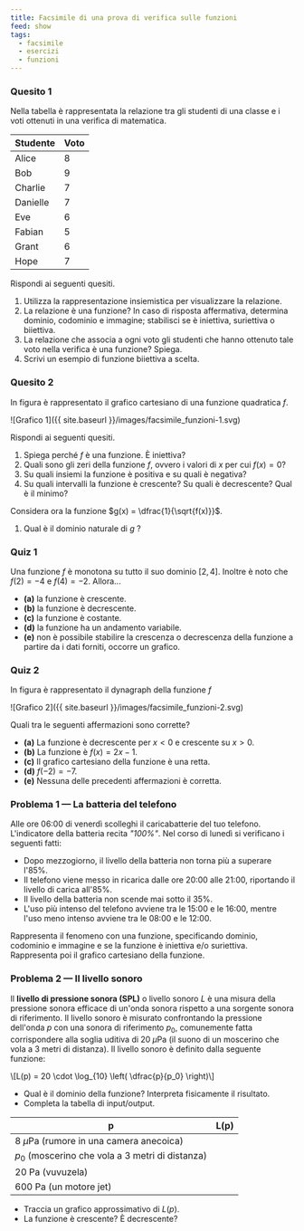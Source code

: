 ```yaml
---
title: Facsimile di una prova di verifica sulle funzioni
feed: show
tags:
  - facsimile
  - esercizi
  - funzioni
---
```

### Quesito 1

Nella tabella è rappresentata la relazione tra gli studenti di una classe e i voti ottenuti in una verifica di matematica.

| Studente | Voto |
| -------- | ---- |
| Alice    | 8    |
| Bob      | 9    |
| Charlie  | 7    |
| Danielle | 7    |
| Eve      | 6    |
| Fabian   | 5    |
| Grant    | 6    |
| Hope     | 7    |

Rispondi ai seguenti quesiti.

1. Utilizza la rappresentazione insiemistica per visualizzare la relazione.
2. La relazione è una funzione? In caso di risposta affermativa, determina dominio, codominio e immagine; stabilisci se è iniettiva, suriettiva o biiettiva.
3. La relazione che associa a ogni voto gli studenti che hanno ottenuto tale voto nella verifica è una funzione? Spiega.
4. Scrivi un esempio di funzione biiettiva a scelta.

### Quesito 2

In figura è rappresentato il grafico cartesiano di una funzione quadratica $f$.

 ![Grafico 1]({{ site.baseurl }}/images/facsimile_funzioni-1.svg)

Rispondi ai seguenti quesiti.

1. Spiega perché $f$ è una funzione. È iniettiva?
2. Quali sono gli zeri della funzione $f$, ovvero i valori di $x$ per cui $f(x) = 0$?
3. Su quali insiemi la funzione è positiva e su quali è negativa?
4. Su quali intervalli la funzione è crescente? Su quali è decrescente? Qual è il minimo?

Considera ora la funzione $g(x) = \dfrac{1}{\sqrt{f(x)}}$.

1. Qual è il dominio naturale di $g$ ?

### Quiz 1

Una funzione $f$ è monotona su tutto il suo dominio $[2, 4]$. Inoltre è noto che $f(2) = -4$ e $f(4) = -2$. Allora...

- **(a)** la funzione è crescente.
- **(b)** la funzione è decrescente.
- **(c)** la funzione è costante.
- **(d)** la funzione ha un andamento variabile.
- **(e)** non è possibile stabilire la crescenza o decrescenza della funzione a partire da i dati forniti, occorre un grafico.

### Quiz 2

In figura è rappresentato il dynagraph della funzione $f$

![Grafico 2]({{ site.baseurl }}/images/facsimile_funzioni-2.svg)

Quali tra le seguenti affermazioni sono corrette?

- **(a)** La funzione è decrescente per $x < 0$ e crescente su $x > 0$.
- **(b)** La funzione è $f(x) = 2x - 1$.
- **(c)** Il grafico cartesiano della funzione è una retta.
- **(d)** $f(-2) = -7$.
- **(e)** Nessuna delle precedenti affermazioni è corretta.

### Problema 1 — La batteria del telefono

Alle ore 06:00 di venerdì scolleghi il caricabatterie del tuo telefono. L'indicatore della batteria recita *"100%"*. Nel corso di lunedì si verificano i seguenti fatti:

- Dopo mezzogiorno, il livello della batteria non torna più a superare l'85%.
- Il telefono viene messo in ricarica dalle ore 20:00 alle 21:00, riportando il livello di carica all'85%.
- Il livello della batteria non scende mai sotto il 35%.
- L'uso più intenso del telefono avviene tra le 15:00 e le 16:00, mentre l'uso meno intenso avviene tra le 08:00 e le 12:00.

Rappresenta il fenomeno con una funzione, specificando dominio, codominio e immagine e se la funzione è iniettiva e/o suriettiva. Rappresenta poi il grafico cartesiano della funzione.

### Problema 2 — Il livello sonoro

Il **livello di pressione sonora (SPL)** o livello sonoro $L$ è una misura della pressione sonora efficace di un'onda sonora rispetto a una sorgente sonora di riferimento. Il livello sonoro è misurato confrontando la pressione dell'onda $p$ con una sonora di riferimento $p_0$, comunemente fatta corrispondere alla soglia uditiva di $20 \;\mu\text{Pa}$ (il suono di un moscerino che vola a 3 metri di distanza). Il livello sonoro è definito dalla seguente funzione:

\\[L(p) = 20 \cdot \log_{10} \left( \dfrac{p}{p_0} \right)\\]

- Qual è il dominio della funzione? Interpreta fisicamente il risultato.
- Completa la tabella di input/output.
   
| p                                                   | L(p) |
| --------------------------------------------------- | ---- |
| $8 \; \mu\text{Pa}$ (rumore in una camera anecoica) |      |
| $p_0$ (moscerino che vola a 3 metri di distanza)    |      |
| $20 \text{ Pa}$ (vuvuzela)                          |      |
| $600 \text{ Pa}$ (un motore jet)                    |      |

- Traccia un grafico approssimativo di $L(p)$.
- La funzione è crescente? È decrescente?
